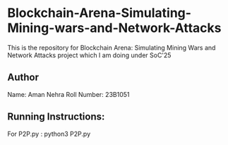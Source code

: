 # Blockchain-Arena-Simulating-Mining-wars-and-Network-Attacks
This is the repository for Blockchain Arena: Simulating Mining Wars and Network Attacks project which I am doing under SoC'25
## Author
Name: Aman Nehra   Roll Number: 23B1051
## Running Instructions:
For P2P.py : python3 P2P.py 
